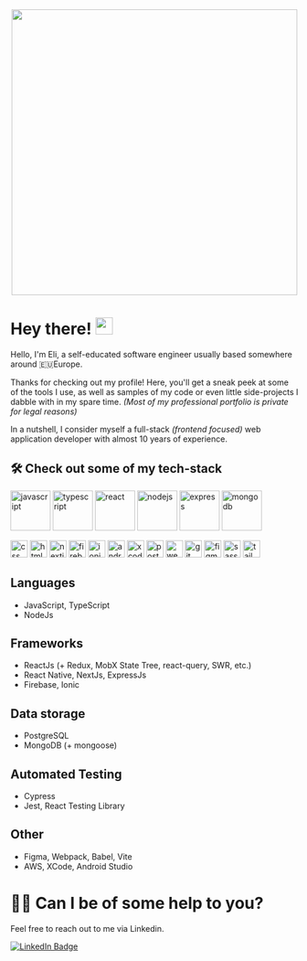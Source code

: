 <div align="center">
  <img src="https://media.giphy.com/media/4rZA5D22301iMgrUNd/giphy.gif" max-width="100%" width="500"/>
</div>

# Hey there! <img src="https://media.giphy.com/media/hvRJCLFzcasrR4ia7z/giphy.gif" width="30px"/>

Hello, I'm Eli, a self-educated software engineer usually based somewhere around 🇪🇺Europe.

Thanks for checking out my profile! Here, you'll get a sneak peek at some of the tools I use, as well as samples of my code or even little side-projects I dabble with in my spare time. _(Most of my professional portfolio is private for legal reasons)_

In a nutshell, I consider myself a full-stack _(frontend focused)_ web application developer with almost 10 years of experience.

## 🛠️ Check out some of my tech-stack

<p float="left">
  <img alt="javascript" width="70px" src="https://cdn.jsdelivr.net/gh/devicons/devicon/icons/javascript/javascript-original.svg" />
  <img alt="typescript" width="70px" src="https://cdn.jsdelivr.net/gh/devicons/devicon/icons/typescript/typescript-original.svg" />
  <img alt="react" width="70px" src="https://cdn.jsdelivr.net/gh/devicons/devicon/icons/react/react-original.svg" />
  <img alt="nodejs" width="70px" src="https://cdn.jsdelivr.net/gh/devicons/devicon/icons/nodejs/nodejs-original.svg" />
  <img alt="express" width="70px" src="https://cdn.jsdelivr.net/gh/devicons/devicon/icons/express/express-original.svg" />
  <img alt="mongodb" width="70px" src="https://cdn.jsdelivr.net/gh/devicons/devicon/icons/mongodb/mongodb-original-wordmark.svg" />
</p>

<p float="left">
  <img alt="css" width="30px" src="https://cdn.jsdelivr.net/gh/devicons/devicon/icons/css3/css3-original-wordmark.svg" />
  <img alt="html" width="30px" src="https://cdn.jsdelivr.net/gh/devicons/devicon/icons/html5/html5-original-wordmark.svg" />
  <img alt="nextjs" width="30px" src="https://cdn.jsdelivr.net/gh/devicons/devicon/icons/nextjs/nextjs-original-wordmark.svg" />
  <img alt="firebase" width="30px" src="https://cdn.jsdelivr.net/gh/devicons/devicon/icons/firebase/firebase-plain-wordmark.svg" />
  <img alt="ionic" width="30px" src="https://cdn.jsdelivr.net/gh/devicons/devicon/icons/ionic/ionic-original-wordmark.svg" />
  <img alt="android studio" width="30px" src="https://cdn.jsdelivr.net/gh/devicons/devicon/icons/androidstudio/androidstudio-original-wordmark.svg" />   
  <img alt="xcode" width="30px" src="https://cdn.jsdelivr.net/gh/devicons/devicon/icons/xcode/xcode-original.svg" />
  <img alt="postgresql" width="30px" src="https://cdn.jsdelivr.net/gh/devicons/devicon/icons/postgresql/postgresql-original-wordmark.svg" />
  <img alt="webpack" width="30px" src="https://cdn.jsdelivr.net/gh/devicons/devicon/icons/webpack/webpack-original-wordmark.svg" />
  <img alt="git" width="30px" src="https://cdn.jsdelivr.net/gh/devicons/devicon/icons/git/git-original-wordmark.svg" />
  <img alt="figma" width="30px" src="https://cdn.jsdelivr.net/gh/devicons/devicon/icons/figma/figma-original.svg" />
  <img alt="sass" width="30px" src="https://cdn.jsdelivr.net/gh/devicons/devicon/icons/sass/sass-original.svg" />
  <img alt="tailwind" width="30px" src="https://cdn.jsdelivr.net/gh/devicons/devicon/icons/tailwindcss/tailwindcss-original-wordmark.svg" />
</p>

## Languages
- JavaScript, TypeScript
- NodeJs

## Frameworks
- ReactJs (+ Redux, MobX State Tree, react-query, SWR, etc.)
- React Native, NextJs, ExpressJs
- Firebase, Ionic

## Data storage
- PostgreSQL
- MongoDB (+ mongoose)

## Automated Testing
- Cypress
- Jest, React Testing Library

## Other
- Figma, Webpack, Babel, Vite
- AWS, XCode, Android Studio


# 🙋‍♂️ Can I be of some help to you? 

Feel free to reach out to me via Linkedin.

<a href="https://www.linkedin.com/in/eli-t-26748580">
  <img src="https://img.shields.io/badge/LinkedIn-blue?style=for-the-badge&logo=linkedin&logoColor=white" alt="LinkedIn Badge"/>
</a>
